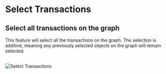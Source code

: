 # Select Transactions

## Select all transactions on the graph

This feature will select all the transactions on the graph. The selection is 
additive, meaning any previously selected objects on the graph will remain 
selected.

<br />

<img src="../ext/docs/CoreVisualGraph/src/au/gov/asd/tac/constellation/graph/visual/resources/SelectTransactions.png" alt="Select Transactions" />

<br />
